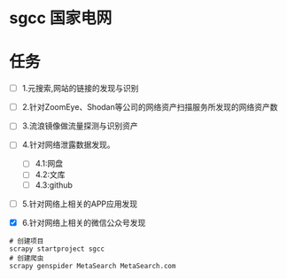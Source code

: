 # sgcc 国家电网

# 任务
- [ ] 1.元搜索,网站的链接的发现与识别
- [ ] 2.针对ZoomEye、Shodan等公司的网络资产扫描服务所发现的网络资产数
- [ ] 3.流浪镜像做流量探测与识别资产
- [ ] 4.针对网络泄露数据发现。
    - [ ] 4.1:网盘
    - [ ] 4.2:文库
    - [ ] 4.3:github
- [ ] 5.针对网络上相关的APP应用发现
- [x] 6.针对网络上相关的微信公众号发现


```shell script
# 创建项目
scrapy startproject sgcc
# 创建爬虫
scrapy genspider MetaSearch MetaSearch.com
```

 
